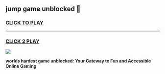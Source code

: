 
## jump game unblocked 👋
<h3>
<a href="https://premium.freeplayer.one?title=jump_game_unblocked&ref=13F">CLICK TO PLAY</a></h3>
<hr>

<h3>
<a href="https://premium.freeplayer.one?title=jump_game_unblocked&ref=13F">CLICK 2 PLAY</a>
  
</h3>

<a href="https://premium.freeplayer.one?title=jump_game_unblocked&ref=12F/"><img src="https://clearcache.store/games.png"></a>


**worlds hardest game unblocked: Your Gateway to Fun and Accessible Online Gaming**
